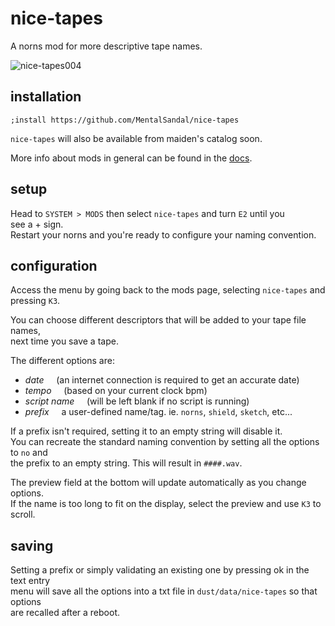 # nice-tapes
A norns mod for more descriptive tape names.

![nice-tapes004](https://user-images.githubusercontent.com/85847646/164801933-05495de2-029d-48ea-a0bf-877de06e149a.png)


## installation

```
;install https://github.com/MentalSandal/nice-tapes
``` 
`nice-tapes` will also be available from maiden's catalog soon.    

More info about mods in general can be found in the [docs](https://monome.org/docs/norns/community-scripts/).


## setup
Head to `SYSTEM > MODS` then select `nice-tapes` and turn `E2` until you  
see a + sign.  
Restart your norns and you're ready to configure your  naming convention.


## configuration
Access the menu by going back to the mods page, selecting `nice-tapes` and  
 pressing `K3`.

You can choose different descriptors that will be added to your tape file names,  
next time you save a tape.

The different options are: 
- *date*     (an internet connection is required to get an accurate date)
- *tempo*     (based on your current clock bpm)
- *script name*     (will be left blank if no script is running)
- *prefix*     a user-defined name/tag. ie. `norns`, `shield`, `sketch`, etc...

If a prefix isn't required, setting it to an empty string will disable it.  
You can recreate the standard naming convention by setting all the options to  `no` and  
the prefix to an empty string. This will result in `####.wav`.

The preview field at the bottom will update automatically as you change options.  
If the name is too long to fit on the display, select the preview and use `K3` to scroll.

## saving 
Setting a prefix or simply validating an existing one by pressing ok in the text entry  
menu will save all the options into a txt file in `dust/data/nice-tapes` so that options  
are recalled after a reboot.
